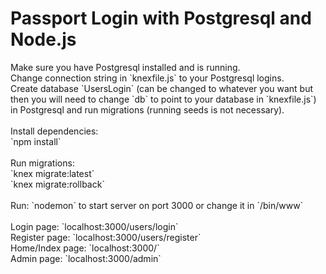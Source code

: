 <h1>Passport Login with Postgresql and Node.js</h1>
Make sure you have Postgresql installed and is running.
<br>
Change connection string in `knexfile.js` to your Postgresql logins.
<br>
Create database `UsersLogin` (can be changed to whatever you want but then you will need to change `db` to point to your database in `knexfile.js`) in Postgresql and run migrations (running seeds is not necessary).
<br>
<br>
Install dependencies:
<br>
`npm install`
<br>
<br>
Run migrations:
<br>
`knex migrate:latest`
<br>
`knex migrate:rollback`
<br>
<br>
Run:
`nodemon` to start server on port 3000 or change it in `/bin/www`
<br>
<br>
Login page: `localhost:3000/users/login`
<br>
Register page: `localhost:3000/users/register`
<br>
Home/Index page: `localhost:3000/`
<br>
Admin page: `localhost:3000/admin`
